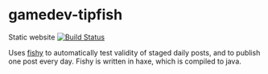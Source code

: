 gamedev-tipfish
===============

Static website
[![Build Status](https://travis-ci.org/Rahazan/gamedev-tipfish.svg?branch=master)](https://travis-ci.org/Rahazan/gamedev-tipfish)

Uses [fishy](https://github.com/tipfish/fishy) to automatically test validity of staged daily posts, and to publish one post every day.
Fishy is written in haxe, which is compiled to java.
